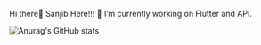 Hi there👋 Sanjib Here!!!
🔭 I’m currently working on Flutter and API.

![Anurag's GitHub stats](https://github-readme-stats.vercel.app/api?username=SanjibLimbu&show_icons=true&theme=dark)

